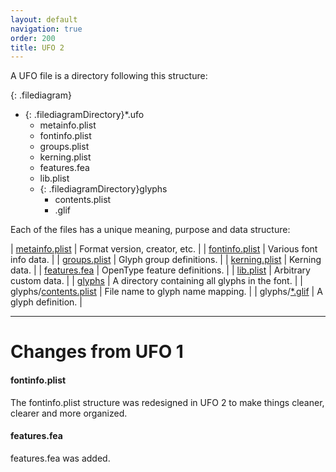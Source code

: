 ```yaml
---
layout: default
navigation: true
order: 200
title: UFO 2
---
```


A UFO file is a directory following this structure:

{: .filediagram}
- {: .filediagramDirectory}*.ufo
  - metainfo.plist
  - fontinfo.plist
  - groups.plist
  - kerning.plist
  - features.fea
  - lib.plist
  - {: .filediagramDirectory}glyphs
    - contents.plist
    - .glif


Each of the files has a unique meaning, purpose and data structure:

| [metainfo.plist](metainfo.html)                     | Format version, creator, etc. |
| [fontinfo.plist](fontinfo.html)                     | Various font info data. |
| [groups.plist](groups.html)                         | Glyph group definitions. |
| [kerning.plist](kerning.html)                       | Kerning data. |
| [features.fea](features.html)                       | OpenType feature definitions. |
| [lib.plist](lib.html)                               | Arbitrary custom data. |
| [glyphs](glyphs.html)                               | A directory containing all glyphs in the font. |
| glyphs/[contents.plist](glyphs.html)                | File name to glyph name mapping. |
| glyphs/[*.glif](glif.html)                          | A glyph definition. |

<hr class="subsection">

# Changes from UFO 1

#### fontinfo.plist

The fontinfo.plist structure was redesigned in UFO 2 to make things cleaner, clearer and more organized.

#### features.fea

features.fea was added.

